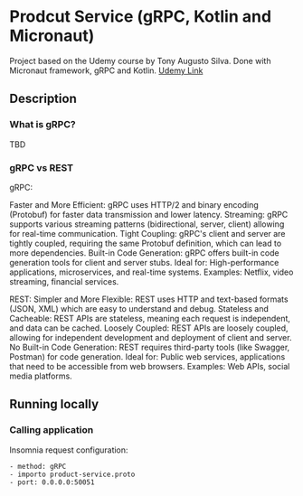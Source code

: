 # Prodcut Service (gRPC, Kotlin and Micronaut)

Project based on the Udemy course by Tony Augusto Silva. Done with Micronaut framework, gRPC and Kotlin.
[Udemy Link](https://www.udemy.com/share/10da6D3@PnrNCowtb0qfY0EjrpZ7FT8ao-Vey2Sw8W-sJNnGzRplAg6LyxX4sj3kz1jwzphm/)

## Description

### What is gRPC?

TBD

### gRPC vs REST

gRPC:

Faster and More Efficient: gRPC uses HTTP/2 and binary encoding (Protobuf) for faster data transmission and lower latency.
Streaming: gRPC supports various streaming patterns (bidirectional, server, client) allowing for real-time communication.
Tight Coupling: gRPC's client and server are tightly coupled, requiring the same Protobuf definition, which can lead to more dependencies.
Built-in Code Generation: gRPC offers built-in code generation tools for client and server stubs.
Ideal for: High-performance applications, microservices, and real-time systems.
Examples: Netflix, video streaming, financial services.

REST:
Simpler and More Flexible:
REST uses HTTP and text-based formats (JSON, XML) which are easy to understand and debug.
Stateless and Cacheable:
REST APIs are stateless, meaning each request is independent, and data can be cached.
Loosely Coupled:
REST APIs are loosely coupled, allowing for independent development and deployment of client and server.
No Built-in Code Generation:
REST requires third-party tools (like Swagger, Postman) for code generation.
Ideal for:
Public web services, applications that need to be accessible from web browsers.
Examples:
Web APIs, social media platforms.

## Running locally

### Calling application

Insomnia request configuration:
```
- method: gRPC
- importo product-service.proto
- port: 0.0.0.0:50051
```

